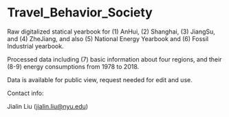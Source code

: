 # Travel_Behavior_Society

Raw digitalized statical yearbook for (1) AnHui, (2) Shanghai, (3) JiangSu, and (4) ZheJiang, and also (5) National Energy Yearbook and (6) Fossil Industrial yearbook.

Processed data including (7) basic information about four regions, and their (8-9) energy consumptions from 1978 to 2018.

Data is available for public view, request needed for edit and use.

Contact info: 

Jialin Liu (jialin.liu@nyu.edu)
